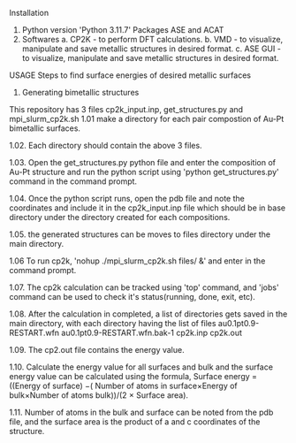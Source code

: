 Installation
1. Python version 'Python 3.11.7'
 Packages ASE and ACAT
2. Softwares
a. CP2K - to perform DFT calculations.
b. VMD - to visualize, manipulate and save metallic structures in desired format.
c. ASE GUI - to visualize, manipulate and save metallic structures in desired format.

USAGE
Steps to find surface energies of desired metallic surfaces
1. Generating bimetallic structures
   
This repository has 3 files cp2k_input.inp, get_structures.py and mpi_slurm_cp2k.sh
1.01 make a directory for each pair compostion of Au-Pt bimetallic surfaces.

1.02. Each directory should contain the above 3 files.

1.03. Open the get_structures.py python file and enter the composition of Au-Pt structure and run the python script using 'python get_structures.py' command in the command prompt.

1.04. Once the python script runs, open the pdb file and note the coordinates and include it in the cp2k_input.inp file which should be in base directory under the directory created for each compositions. 

1.05. the generated structures can be moves to files directory under the main directory.

1.06 To run cp2k, 'nohup ./mpi_slurm_cp2k.sh  files/ &' and enter in the command prompt.

1.07. The cp2k calculation can be tracked using 'top' command, and 'jobs' command can be used to check it's status(running, done, exit, etc).

1.08. After the calculation in completed, a list of directories gets saved in the main directory, with each directory having the list of files au0.1pt0.9-RESTART.wfn  au0.1pt0.9-RESTART.wfn.bak-1  cp2k.inp  cp2k.out 

1.09. The cp2.out file contains the energy value.

1.10. Calculate the energy value for all surfaces and bulk and the surface energy value can be calculated using the formula, Surface energy =
((Energy of surface) −( Number of atoms in surface×Energy of bulk×Number of atoms bulk))/(2 × Surface area).

1.11. Number of atoms in the bulk and surface can be noted from the pdb file, and the surface area is the product of a and c coordinates of the structure.


 

